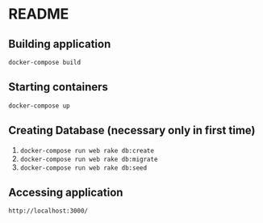 # README

## Building application
```docker-compose build```


## Starting containers
```docker-compose up```

## Creating Database (necessary only in first time)
1) ```docker-compose run web rake db:create```
2) ```docker-compose run web rake db:migrate```
3) ```docker-compose run web rake db:seed```

## Accessing application
```http://localhost:3000/```
